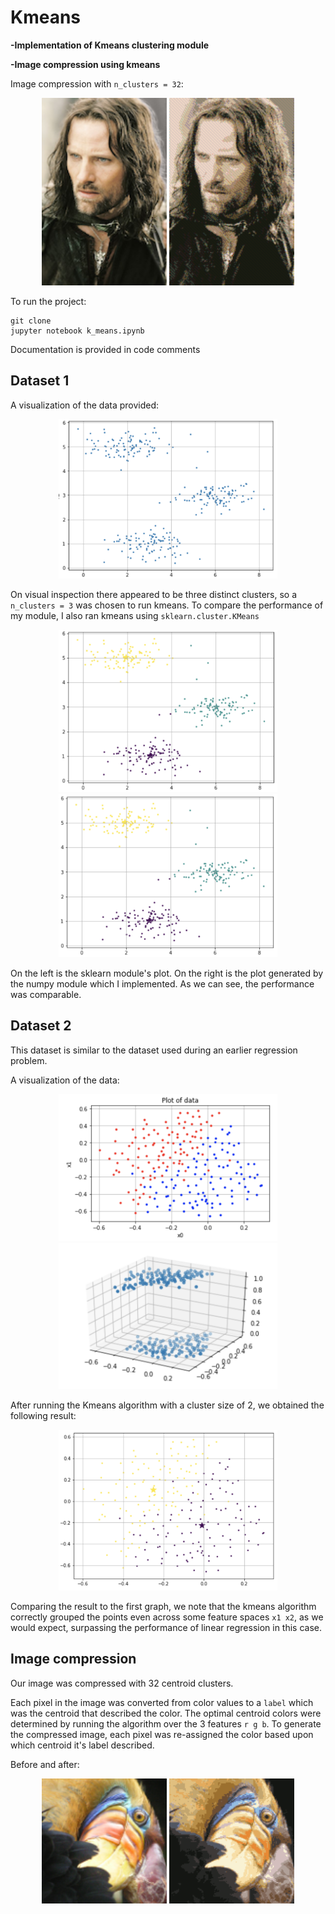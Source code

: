 # Kmeans
**-Implementation of Kmeans clustering module**

**-Image compression using kmeans**

Image compression with `n_clusters = 32`:

<p align="center">
  <img width="200"  src="./Aragorn_small.png"> <img width="200"  src="./compressed_Aragorn.png">
</p>


To run the project:
```
git clone
jupyter notebook k_means.ipynb
```

Documentation is provided in code comments

## Dataset 1

A visualization of the data provided:

<p align="center">
  <img width="350"  src="./figures/dataset1.png">
</p>

On visual inspection there appeared to be three distinct clusters, so a `n_clusters = 3` was chosen to run kmeans. To compare the performance of my module, I also ran kmeans using `sklearn.cluster.KMeans`

<p align="center">
  <img width="350"  src="./figures/dataset1_sklearn.png"> <img width="350"  src="./figures/dataset1_custom.png">
</p>

On the left is the sklearn module's plot. On the right is the plot generated by the numpy module which I implemented. As we can see, the performance was comparable.

## Dataset 2

This dataset is similar to the dataset used during an earlier regression problem.

A visualization of the data:

<p align="center">
 <img width="350"  src="./figures/dataset2_1.png"> <img width="350"  src="./figures/dataset2.png">
</p>

After running the Kmeans algorithm with a cluster size of 2, we obtained the following result:

<p align="center">
 <img width="350"  src="./figures/dataset2_custom.png">
</p>

Comparing the result to the first graph, we note that the kmeans algorithm correctly grouped the points even across some feature spaces `x1 x2`, as we would expect, surpassing the performance of linear regression in this case.

## Image compression

Our image was compressed with 32 centroid clusters.

Each pixel in the image was converted from color values to a `label` which was the centroid that described the color. The optimal centroid colors were determined by running the algorithm over the 3 features `r g b`. To generate the compressed image, each pixel was re-assigned the color based upon which centroid it's label described.  

Before and after:
<p align="center">
  <img width="200"  src="./bird_small.png"> <img width="200"  src="./compressed_bird.png">
</p>
